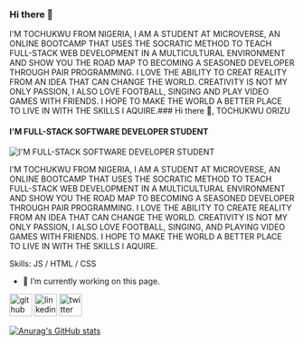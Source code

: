 ### Hi there 👋


I'M TOCHUKWU FROM NIGERIA, I AM A STUDENT AT MICROVERSE, AN ONLINE BOOTCAMP THAT USES THE SOCRATIC METHOD TO TEACH FULL-STACK WEB DEVELOPMENT IN A MULTICULTURAL ENVIRONMENT AND SHOW YOU THE ROAD MAP TO BECOMING A SEASONED DEVELOPER THROUGH PAIR PROGRAMMING. I LOVE THE ABILITY TO CREAT REALITY FROM AN IDEA THAT CAN CHANGE THE WORLD. CREATIVITY IS NOT MY ONLY PASSION, I ALSO LOVE FOOTBALL, SINGING AND PLAY VIDEO GAMES WITH FRIENDS. I HOPE TO MAKE THE WORLD A BETTER PLACE TO LIVE IN WITH THE SKILLS I AQUIRE.### Hi there 👋, TOCHUKWU ORIZU
#### I'M FULL-STACK SOFTWARE DEVELOPER STUDENT 
![I'M FULL-STACK SOFTWARE DEVELOPER STUDENT ](https://arturssmirnovs.github.io/github-profile-readme-generator/images/banner.png)

I'M TOCHUKWU FROM NIGERIA, I AM A STUDENT AT MICROVERSE, AN ONLINE BOOTCAMP THAT USES THE SOCRATIC METHOD TO TEACH FULL-STACK WEB DEVELOPMENT IN A MULTICULTURAL ENVIRONMENT AND SHOW YOU THE ROAD MAP TO BECOMING A SEASONED DEVELOPER THROUGH PAIR PROGRAMMING. I LOVE THE ABILITY TO CREATE REALITY FROM AN IDEA THAT CAN CHANGE THE WORLD. CREATIVITY IS NOT MY ONLY PASSION, I ALSO LOVE FOOTBALL, SINGING, AND PLAYING VIDEO GAMES WITH FRIENDS. I HOPE TO MAKE THE WORLD A BETTER PLACE TO LIVE IN WITH THE SKILLS I AQUIRE.

Skills:  JS / HTML / CSS

- 🔭 I’m currently working on this page. 


[<img src='https://cdn.jsdelivr.net/npm/simple-icons@3.0.1/icons/github.svg' alt='github' height='40'>](https://github.com/Bushido-brown)  [<img src='https://cdn.jsdelivr.net/npm/simple-icons@3.0.1/icons/linkedin.svg' alt='linkedin' height='40'>](https://www.linkedin.com/in/Tochukwu/)  [<img src='https://cdn.jsdelivr.net/npm/simple-icons@3.0.1/icons/twitter.svg' alt='twitter' height='40'>](https://twitter.com/@tuzyorizu)


[![Anurag's GitHub stats](https://github-readme-stats.vercel.app/api?username=Bushido-brown)](https://github.com/Bushido-brown/github-readme-stats)

